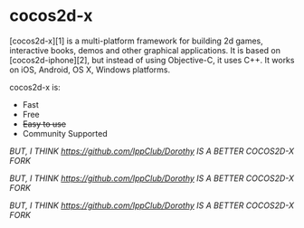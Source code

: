 
cocos2d-x
=========


[cocos2d-x][1] is a multi-platform framework for building 2d games, interactive books, demos and other graphical applications.
It is based on [cocos2d-iphone][2], but instead of using Objective-C, it uses C++.
It works on iOS, Android, OS X, Windows platforms.

cocos2d-x is:

  * Fast
  * Free
  * ~~Easy to use~~
  * Community Supported


*BUT, I THINK https://github.com/IppClub/Dorothy IS A BETTER COCOS2D-X FORK*

*BUT, I THINK https://github.com/IppClub/Dorothy IS A BETTER COCOS2D-X FORK*

*BUT, I THINK https://github.com/IppClub/Dorothy IS A BETTER COCOS2D-X FORK*
